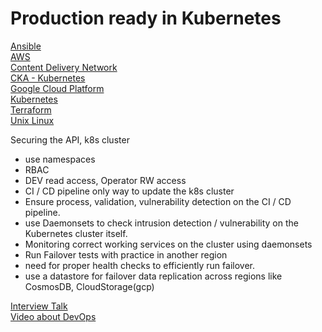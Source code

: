 # Production ready in Kubernetes

[Ansible](ansible)  
[AWS](aws)  
[Content Delivery Network](cdn)  
[CKA - Kubernetes](gcp/interview-talk)  
[Google Cloud Platform](gcp)   
[Kubernetes](kubernetes)  
[Terraform](terraform)  
[Unix Linux](unix-linux)  


Securing the API, k8s cluster
 - use namespaces
 - RBAC
 - DEV read access, Operator RW access
 - CI / CD pipeline only way to update the k8s cluster
 - Ensure process, validation, vulnerability detection on the CI / CD pipeline.
 - use Daemonsets to check intrusion detection / vulnerability on the Kubernetes cluster itself.
 - Monitoring correct working services on the cluster using daemonsets
 - Run Failover tests with practice in another region
 - need for proper health checks to efficiently run failover.
 - use a datastore for failover data replication across regions like CosmosDB, CloudStorage(gcp)


[Interview Talk](/OpenSourceCloud/interview-talk)  
[Video about DevOps](https://www.youtube.com/watch?v=0vSKgTGmfUY)

